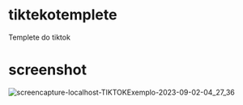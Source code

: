 # tiktekotemplete
Templete do tiktok 

# screenshot
![screencapture-localhost-TIKTOKExemplo-2023-09-02-04_27_36](https://github.com/LuizBrunoST/tiktekotemplete/assets/64446877/03f0804b-16d2-458a-81b8-8200b4ed387f)
